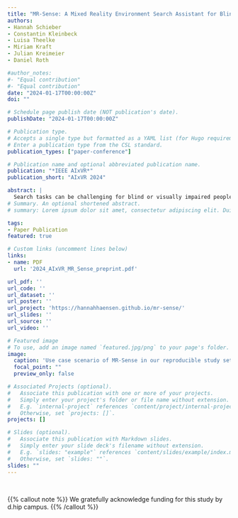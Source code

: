 ```yaml
---
title: "MR-Sense: A Mixed Reality Environment Search Assistant for Blind and Visually Impaired People"
authors:
- Hannah Schieber
- Constantin Kleinbeck
- Luisa Theelke
- Miriam Kraft
- Julian Kreimeier
- Daniel Roth

#author_notes:
#- "Equal contribution"
#- "Equal contribution"
date: "2024-01-17T00:00:00Z"
doi: ""

# Schedule page publish date (NOT publication's date).
publishDate: "2024-01-17T00:00:00Z"

# Publication type.
# Accepts a single type but formatted as a YAML list (for Hugo requirements).
# Enter a publication type from the CSL standard.
publication_types: ["paper-conference"]

# Publication name and optional abbreviated publication name.
publication: "*IEEE AIxVR*"
publication_short: "AIxVR 2024"

abstract: | 
  Search tasks can be challenging for blind or visually impaired people. To determine an object's location and to navigate there, they often rely on the limited sensory capabilities of a white cane, search haptically, or ask for help. We introduce MR-Sense, a mixed reality assistant to support search and navigation tasks. The system is designed in a participatory fashion and utilizes sensory data of a standalone mixed reality head-mounted display to perform deep learning-driven object recognition and environment mapping. The user is supported in object search tasks via spatially mapped audio and vibrotactile feedback. We conducted a preliminary user study including ten blind or visually impaired participants and a final user evaluation with thirteen blind or visually impaired participants. The final study reveals that MR-Sense alone cannot replace the cane but provides a valuable addition in terms of usability and task load. We further propose a standardized evaluation setup for replicable studies and highlight relevant potentials and challenges fostering future work towards employing technology in accessibility.
# Summary. An optional shortened abstract.
# summary: Lorem ipsum dolor sit amet, consectetur adipiscing elit. Duis posuere tellus ac convallis placerat. Proin tincidunt magna sed ex sollicitudin condimentum.

tags:
- Paper Publication
featured: true

# Custom links (uncomment lines below)
links:
- name: PDF
  url: '2024_AIxVR_MR_Sense_preprint.pdf'

url_pdf: ''
url_code: ''
url_dataset: ''
url_poster: ''
url_project: 'https://hannahhaensen.github.io/mr-sense/'
url_slides: ''
url_source: ''
url_video: ''

# Featured image
# To use, add an image named `featured.jpg/png` to your page's folder. 
image:
  caption: 'Use case scenario of MR-Sense in our reproducible study setup'
  focal_point: ""
  preview_only: false

# Associated Projects (optional).
#   Associate this publication with one or more of your projects.
#   Simply enter your project's folder or file name without extension.
#   E.g. `internal-project` references `content/project/internal-project/index.md`.
#   Otherwise, set `projects: []`.
projects: []

# Slides (optional).
#   Associate this publication with Markdown slides.
#   Simply enter your slide deck's filename without extension.
#   E.g. `slides: "example"` references `content/slides/example/index.md`.
#   Otherwise, set `slides: ""`.
slides: ""
---
```


<br>

{{% callout note %}}
We gratefully acknowledge funding for this study by d.hip campus.
{{% /callout %}}


